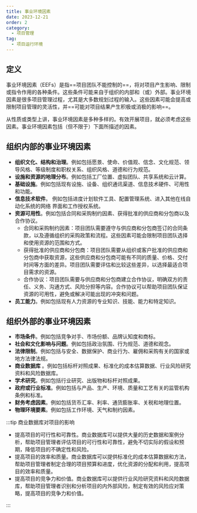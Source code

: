 ```yaml
---
title: 事业环境因素
date: 2023-12-21
order: 2
category:
  - 项目管理
tag:
  - 项目运行环境
---
```


## 定义

事业环境因素（EEFs）是指==项目团队不能控制的==，将对项目产生影响、限制或指令作用的各种条件。这些条件可能来自于组织的内部和（或）外部。事业环境因素是很多项目管理过程，尤其是大多数规划过程的输入。这些因素可能会提高或限制项目管理的灵活性，并==可能对项目结果产生积极或消极的影响==。

从性质或类型上讲，事业环境因素是多种多样的。有效开展项目，就必须考虑这些因素。事业环境因素包括（但不限于）下面所描述的因素。

## 组织内部的事业环境因素

* **组织文化、结构和治理**。例如包括愿景、使命、价值观、信念、文化规范、领导风格、等级制度和职权关系、组织风格、道德和行为规范。
* **设施和资源的地理分布**。例如包括工厂位置、虚拟团队、共享系统和云计算。
* **基础设施**。例如包括现有设施、设备、组织通讯渠道、信息技术硬件、可用性和功能。
* **信息技术软件**。 例如包括进度计划软件工具、配置管理系统、进入其他在线自动化系统的网络 界面和工作授权系统。
* **资源可用性**。例如包括合同和采购制约因素、获得批准的供应商和分包商以及合作协议。
  * 合同和采购制约因素：项目团队需要遵守与供应商和分包商签订的合同条款，以及遵循组织的采购政策和流程。这些因素可能会限制项目团队选择和使用资源的范围和方式。
  * 获得批准的供应商和分包商：项目团队需要从组织或客户批准的供应商和分包商中获取资源，这些供应商和分包商可能有不同的质量、价格、交付时间等方面的差异。项目团队需要评估和比较这些差异，以选择最适合项目需求的资源。
  * 合作协议：项目团队需要与供应商和分包商建立合作协议，明确双方的责任、义务、沟通方式、风险分担等内容。合作协议可以帮助项目团队保证资源的可用性，避免或解决可能出现的冲突和问题。
* **员工能力**。例如包括现有人力资源的专业知识、技能、能力和特定知识。

## 组织外部的事业环境因素

* **市场条件**。例如包括竞争对手、市场份额、品牌认知度和商标。
* **社会和文化影响与问题**。例如包括政治氛围、行为规范、道德和观念。
*  **法律限制**。例如包括与安全、数据保护、商业行为、雇佣和采购有关的国家或地方法律法规。
*  **商业数据库** 。例如包括标杆对照成果、标准化的成本估算数据、行业风险研究资料和风险数据库。 
*  **学术研究**。例如包括行业研究、出版物和标杆对照成果。
*  **政府或行业标准**。例如包括与产品、生产、环境、质量和工艺有关的监管机构条例和标准。
*  **财务考虑因素**。例如包括货币汇率、利率、通货膨胀率、关税和地理位置。
*  **物理环境要素**。例如包括工作环境、天气和制约因素。

:::tip 商业数据库对项目的影响

* 提高项目的可行性和可靠性。商业数据库可以提供大量的历史数据和案例分析，帮助项目管理者评估项目的可行性和可靠性，避免不切实际的假设和预期，降低项目的不确定性和风险。
* 提高项目的效率和质量。商业数据库可以提供标准化的成本估算数据和方法，帮助项目管理者制定合理的项目预算和进度，优化资源的分配和利用，提高项目的效率和质量。
* 提高项目的竞争力和价值。商业数据库可以提供行业风险研究资料和风险数据库，帮助项目管理者识别和分析项目的内外部风险，制定有效的风险应对策略，提高项目的竞争力和价值。

:::
